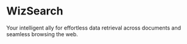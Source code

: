 # WizSearch
Your intelligent ally for effortless data retrieval across documents and seamless browsing the web.

## 




